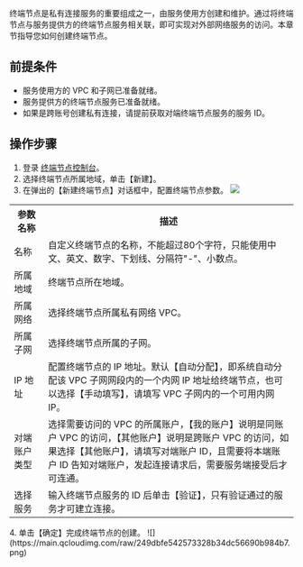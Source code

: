 终端节点是私有连接服务的重要组成之一，由服务使用方创建和维护。通过将终端节点与服务提供方的终端节点服务相关联，即可实现对外部网络服务的访问。本章节指导您如何创建终端节点。

 ## 前提条件
- 服务使用方的 VPC 和子网已准备就绪。
- 服务提供方的终端节点服务已准备就绪。
- 如果是跨账号创建私有连接，请提前获取对端终端节点服务的服务 ID。

## 操作步骤
1. 登录 [终端节点控制台](https://console.cloud.tencent.com/vpc/vpce?rid=1)。
2. 选择终端节点所属地域，单击【新建】。
3. 在弹出的【新建终端节点】对话框中，配置终端节点参数。
	 ![](https://main.qcloudimg.com/raw/07cb421467fbc4bc171521990959588f.png)
<table>
<tr>
<th width="12%">参数名称</th>
<th>描述</th>
</tr>
<tr>
<td>名称</td>
<td>自定义终端节点的名称，不能超过80个字符，只能使用中文、英文、数字、下划线、分隔符"-"、小数点。</td>
</tr>
<tr>
<td>所属地域</td>
<td>终端节点所在地域。</td>
</tr>
<tr>
<td>所属网络</td>
<td>选择终端节点所属私有网络 VPC。</td>
</tr>
<tr>
<td>所属子网</td>
<td>选择终端节点所属的子网。</td>
</tr>
<tr>
<td>IP 地址</td>
<td>配置终端节点的 IP 地址。默认【自动分配】，即系统自动分配该 VPC 子网网段内的一个内网 IP 地址给终端节点，也可以选择【手动填写】，请填写 VPC 子网内的一个可用内网 IP。</td>
</tr>
<tr>
<td>对端账户类型</td>
<td>选择需要访问的 VPC 的所属账户，【我的账户】说明是同账户 VPC 的访问，【其他账户】说明是跨账户 VPC 的访问，如果选择【其他账户】，请填写对端账户 ID，且需要将本端账户 ID 告知对端账户，发起连接请求后，需要服务端接受后才可连通。</td>
</tr>
<tr>
<td>选择服务</td>
<td>输入终端节点服务的 ID 后单击【验证】，只有验证通过的服务才可建立连接。</td>
</tr>
</table>
4. 单击【确定】完成终端节点的创建。
	![](https://main.qcloudimg.com/raw/249dbfe542573328b34dc56690b984b7.png)
